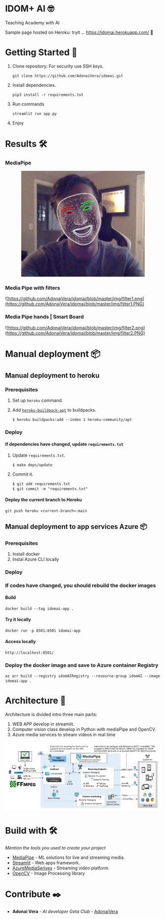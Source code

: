 # IDOM+ AI  🤓
Teaching Academy with AI

Sample page hosted on Heroku: tryit ... https://idomai.herokuapp.com/ 📢


# Getting Started 🎁
1. Clone repository: For security use SSH keys.
   ```shell
   git clone https://github.com/AdonaiVera/idomai.git
   ```

2. Install dependencies.
   ```shell
   pip3 install -r requirements.txt
   ```

3. Run commands
   ```shell
   streamlit run app.py
   ```

3. Enjoy

# Results 🛠️

### MediaPipe
<div align="center">
       <img src="https://github.com/AdonaiVera/idomai/blob/master/img/fondo.png" width="400px"</img> 
</div>


### Media Pipe with filters
![https://github.com/AdonaiVera/idomai/blob/master/img/filter1.png](https://github.com/AdonaiVera/idomai/blob/master/img/filter1.PNG)

### Media Pipe hands | Smart Board
![https://github.com/AdonaiVera/idomai/blob/master/img/filter2.png](https://github.com/AdonaiVera/idomai/blob/master/img/filter2.PNG)


# Manual deployment 📦
## Manual deployment to heroku 
### Prerequisites
1. Set up `heroku` command.

2. Add [`heroku-buildpack-apt`](https://github.com/heroku/heroku-buildpack-apt) to buildpacks.
   ```shell
   $ heroku buildpacks:add --index 1 heroku-community/apt
   ```
### Deploy
#### If dependencies have changed, update `requirements.txt`
1. Update `requirements.txt`.
   ```shell
   $ make deps/update
   ```

2. Commit it.
   ```shell
   $ git add requirements.txt
   $ git commit -m "requirements.txt"
   ```
#### Deploy the current branch to Heroku
   ```shell
   git push heroku <current-branch>:main
   ```

## Manual deployment to app services Azure 📦
### Prerequisites

1. Install docker
2. Instal Azure CLI locally

### Deploy
### If codes have changed, you should rebuild the docker images
#### Build
   ```shell
   docker build --tag idomai-app .
   ```

#### Try it locally
   ```shell
   docker run -p 8501:8501 idomai-app
   ```

#### Access locally
   ```shell
   http://localhost:8501/
   ```

### Deploy the docker image and save to Azure container Registry

   ```shell
   az acr build --registry idomAIRegistry --resource-group idomAI --image idomai-app .

   ```

# Architecture 📌
Architecture is divided intro three main parts:
1. WEB APP develop in streamlit.
2. Computer vision class develop in Python with mediaPipe and OpenCV.
3. Azure media services to stream videos in real time

<div align="center">
       <img src="https://github.com/AdonaiVera/idomai/blob/master/img/architecture.png" width="800px"</img> 
</div>


# Build with 🛠️
_Mention the tools you used to create your project_

* [MediaPipe](https://mediapipe.dev/) - ML solutions for live and streaming media.
* [Streamlit](https://www.streamlit.io/) - Web apps framework.
* [AzureMediaSerives](https://azure.microsoft.com/es-es/services/media-services/) - Streaming video platform.
* [OpenCV](https://opencv.org/) - Image Processing library


# Contribute ✒️
* **Adonai Vera** - *AI developer Geta Club* - [AdonaiVera](https://github.com/AdonaiVera)


